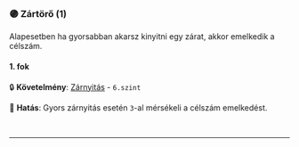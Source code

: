 ### 🟣 Zártörő (1)

Alapesetben ha gyorsabban akarsz kinyitni egy zárat, akkor emelkedik a célszám.

#### 1. fok

🔒 **Követelmény**: [Zárnyitás](../kepzettsegek.szekunder/zarnyitas.md) - `6.szint`

🌟 **Hatás**: Gyors zárnyitás esetén `3`-al mérsékeli a célszám emelkedést.


<br />

---
